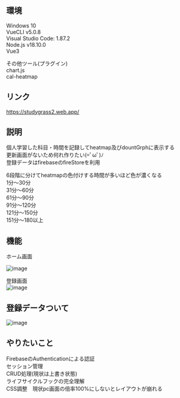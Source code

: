 ## 環境
Windows 10  
VueCLI v5.0.8    
Visual Studio Code: 1.87.2  
Node.js v18.10.0  
Vue3

その他ツール(プラグイン)  
chart.js  
cal-heatmap  

## リンク
https://studygrass2.web.app/

## 説明  
個人学習した科目・時間を記録してheatmap及びdountGrphに表示する  
更新画面がないため何れ作りたい(=ﾟωﾟ)ﾉ  
登録データはfirebaseのfireStoreを利用

6段階に分けてheatmapの色付けする時間が多いほど色が濃くなる  
1分～30分  
31分～60分  
61分～90分  
91分～120分  
121分～150分  
151分～180以上  


## 機能
ホーム画面  

![image](https://github.com/mshtwtnb0219/StudyGrass/assets/77442526/f4c320e3-da9e-4543-a247-1fb59f1e1c50)

登録画面  
![image](https://github.com/mshtwtnb0219/StudyGrass/assets/77442526/10e9f58d-a490-4dea-8c1c-2d5f4f0bad58)


## 登録データついて
![image](https://github.com/mshtwtnb0219/StudyGrass/assets/77442526/7ff16299-b418-4daa-90f4-10e9ea0ca75a)



## やりたいこと
FirebaseのAuthenticationによる認証  
セッション管理  
CRUD処理(現状は上書き状態)  
ライフサイクルフックの完全理解  
CSS調整　現状pc画面の倍率100%にしないとレイアウトが崩れる  



